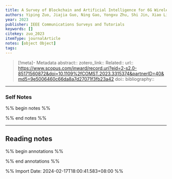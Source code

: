```yaml
---
title: A Survey of Blockchain and Artificial Intelligence for 6G Wireless Communications
authors: Yiping Zuo, Jiajia Guo, Ning Gao, Yongxu Zhu, Shi Jin, Xiao Li
year: 2023
publisher: IEEE Communications Surveys and Tutorials
keywords: []
citekey: zuo_2023
itemType: journalArticle
notes: [object Object]
tags:
---
```

> [!meta]- Metadata
> abstract:: 
> zotero_link:: 
> Related:: 
> url:: https://www.scopus.com/inward/record.uri?eid=2-s2.0-85171560872&doi=10.1109%2fCOMST.2023.3315374&partnerID=40&md5=9e5006460c66da8a7d27071f3fb23a42
> doi:: 
> bibliography:: 

---

### Self Notes
%% begin notes %%


%% end notes %%

---

## Reading notes
%% begin annotations %%


%% end annotations %%

%% Import Date: 2024-02-17T18:00:41.583+08:00 %%
